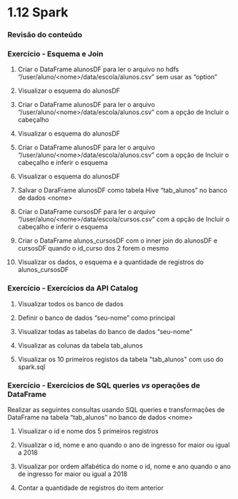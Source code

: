 # 1.12 Spark

### Revisão do conteúdo

### Exercício - **Esquema e Join**

1. Criar o DataFrame alunosDF para ler o arquivo no hdfs “/user/aluno/&lt;nome&gt;/data/escola/alunos.csv” sem usar as “option”

2. Visualizar o esquema do alunosDF

3. Criar o DataFrame alunosDF para ler o arquivo “/user/aluno/&lt;nome&gt;/data/escola/alunos.csv” com a opção de Incluir o cabeçalho

4. Visualizar o esquema do alunosDF

5. Criar o DataFrame alunosDF para ler o arquivo “/user/aluno/&lt;nome&gt;/data/escola/alunos.csv” com a opção de Incluir o cabeçalho e inferir o esquema

6. Visualizar o esquema do alunosDF

7. Salvar o DaraFrame alunosDF como tabela Hive “tab\_alunos” no banco de dados &lt;nome&gt;

8. Criar o DataFrame cursosDF para ler o arquivo “/user/aluno/&lt;nome&gt;/data/escola/cursos.csv” com a opção de Incluir o cabeçalho e inferir o esquema

9. Criar o DataFrame alunos\_cursosDF com o inner join do alunosDF e cursosDF quando o id\_curso dos 2 forem o mesmo

10. Visualizar os dados, o esquema e a quantidade de registros do alunos\_cursosDF

### Exercício **- Exercícios da API Catalog**

1. Visualizar todos os banco de dados

2. Definir o banco de dados “seu-nome” como principal

3. Visualizar todas as tabelas do banco de dados “seu-nome”

4. Visualizar as colunas da tabela tab\_alunos

5.  Visualizar os 10 primeiros registos da tabela "tab\_alunos" com uso do spark.sql

### Exercício **- Exercícios de SQL queries** _**vs**_ **operações de DataFrame**

Realizar as seguintes consultas usando SQL queries e transformações de DataFrame na tabela “tab\_alunos” no banco de dados &lt;nome&gt;

1. Visualizar o id e nome dos 5 primeiros registros

2. Visualizar o id, nome e ano quando o ano de ingresso for maior ou igual a 2018

3. Visualizar por ordem alfabética do nome o id, nome e ano quando o ano de ingresso for maior ou igual a 2018

4. Contar a quantidade de registros do item anterior

